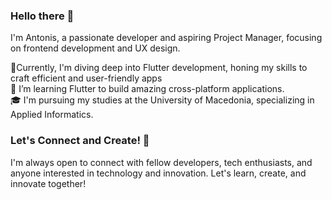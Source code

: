 ### Hello there 👋

I'm Antonis, a passionate developer and aspiring Project Manager, focusing on frontend development and UX design.

🚧Currently, I'm diving deep into Flutter development, honing my skills to craft efficient and user-friendly apps <br>
🌱 I’m learning Flutter to build amazing cross-platform applications. <br>
🎓 I'm pursuing my studies at the University of Macedonia, specializing in Applied Informatics.<br>

### Let's Connect and Create! 🚀

I'm always open to connect with fellow developers, tech enthusiasts, and anyone interested in technology and innovation. Let's learn, create, and innovate together!
